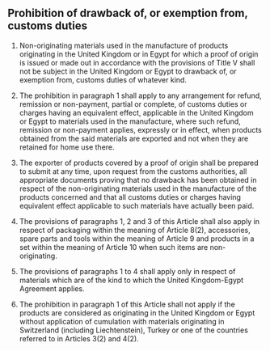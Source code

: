 ## Prohibition of drawback of, or exemption from, customs duties

1.	Non-originating materials used in the manufacture of products originating in the United Kingdom or in Egypt for which a proof of origin is issued or made out in accordance with the provisions of Title V shall not be subject in the United Kingdom or Egypt to drawback of, or exemption from, customs duties of whatever kind.

2.	The prohibition in paragraph 1 shall apply to any arrangement for refund, remission or non-payment, partial or complete, of customs duties or charges having an equivalent effect, applicable in the United Kingdom or Egypt to materials used in the manufacture, where such refund, remission or non-payment applies, expressly or in effect, when products obtained from the said materials are exported and not when they are retained for home use there.

3.	The exporter of products covered by a proof of origin shall be prepared to submit at any time, upon request from the customs authorities, all appropriate documents proving that no drawback has been obtained in respect of the non-originating materials used in the manufacture of the products concerned and that all customs duties or charges having equivalent effect applicable to such materials have actually been paid.

4.	The provisions of paragraphs 1, 2 and 3 of this Article shall also apply in respect of packaging within the meaning of Article 8(2), accessories, spare parts and tools within the meaning of Article 9 and products in a set within the meaning of Article 10 when such items are non-originating.

5.	The provisions of paragraphs 1 to 4 shall apply only in respect of materials which are of the kind to which the United Kingdom-Egypt Agreement applies. 

6. 	The prohibition in paragraph 1 of this Article shall not apply if the products are considered as originating in the United Kingdom or Egypt without application of cumulation with materials originating in Switzerland (including Liechtenstein), Turkey or one of the countries referred to in Articles 3(2) and 4(2).
